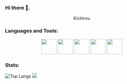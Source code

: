 ### Hi there 👋.
<p align="center">
Kichirou
</p>

<link rel="stylesheet" type='text/css' href="https://cdn.jsdelivr.net/gh/devicons/devicon@latest/devicon.min.css"/>

### Languages and Tools:
<p align="center">
  <img src="https://cdn.jsdelivr.net/gh/devicons/devicon@latest/icons/cplusplus/cplusplus-original.svg" height="50" width="50"/>
  <img src="https://cdn.jsdelivr.net/gh/devicons/devicon@latest/icons/python/python-original.svg" height="50" width="50"/>
  <img src="https://cdn.jsdelivr.net/gh/devicons/devicon@latest/icons/vscode/vscode-original.svg" height="50" width="50"/>
  <img src="https://cdn.jsdelivr.net/gh/devicons/devicon@latest/icons/debian/debian-original.svg" height="50" width="50"/>
  <img src="https://cdn.jsdelivr.net/gh/devicons/devicon@latest/icons/javascript/javascript-original.svg" height="50" width="50"/>
</p>

### Stats:
![Top Langs](https://github-readme-stats.vercel.app/api/top-langs/?username=anuraghazra&layout=compact)
<picture>
  <source
    srcset="https://github-readme-stats.vercel.app/api?username=Kichirou24&show_icons=true&theme=dark"
    media="(prefers-color-scheme: dark)"
  />
  <source
    srcset="https://github-readme-stats.vercel.app/api?username=Kichirou24&show_icons=true"
    media="(prefers-color-scheme: light), (prefers-color-scheme: no-preference)"
  />
  <img src="https://github-readme-stats.vercel.app/api?username=Kichirou24&show_icons=true&bg_color=0d1117&text_color=FFFFFF" />
</picture>
